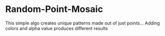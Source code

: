 # Random-Point-Mosaic
This simple algo creates unique patterns made out of just points... Adding colors and alpha value produces different results 
